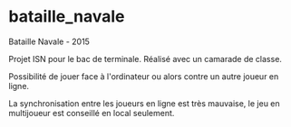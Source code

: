 # bataille_navale
Bataille Navale - 2015

Projet ISN pour le bac de terminale. Réalisé avec un camarade de classe.

Possibilité de jouer face à l'ordinateur ou alors contre un autre joueur en ligne.

La synchronisation entre les joueurs en ligne est très mauvaise, le jeu en multijoueur est conseillé en local seulement.
